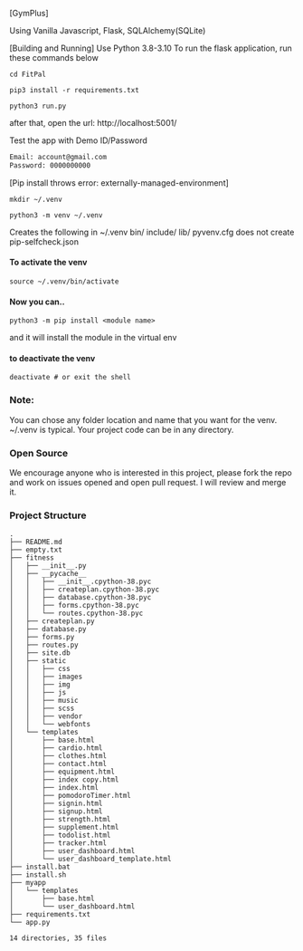 
[GymPlus]

Using Vanilla Javascript, Flask, SQLAlchemy(SQLite)

[Building and Running]
Use Python 3.8-3.10
To run the flask application, run these commands below
```
cd FitPal

pip3 install -r requirements.txt

python3 run.py
```
after that, open the url:
http://localhost:5001/

Test the app with Demo ID/Password
```txt
Email: account@gmail.com
Password: 0000000000
```

[Pip install throws error: externally-managed-environment]
```
mkdir ~/.venv
```
```
python3 -m venv ~/.venv
```
Creates the following in ~/.venv
		bin/
		include/
		lib/
		pyvenv.cfg does not create pip-selfcheck.json 

#### To activate the venv
```
source ~/.venv/bin/activate
```

#### Now you can..
```
python3 -m pip install <module name>
```

and it will install the module in the virtual env

#### to deactivate the venv
```
deactivate # or exit the shell
```

### Note:
You can chose any folder location and name that you want for the venv. ~/.venv is typical.
Your project code can be in any directory.

### Open Source
We encourage anyone who is interested in this project, please fork the repo and work on issues opened and open pull request. I will review and merge it.


### Project Structure

```
.
├── README.md
├── empty.txt
├── fitness
│   ├── __init__.py
│   ├── __pycache__
│   │   ├── __init__.cpython-38.pyc
│   │   ├── createplan.cpython-38.pyc
│   │   ├── database.cpython-38.pyc
│   │   ├── forms.cpython-38.pyc
│   │   └── routes.cpython-38.pyc
│   ├── createplan.py
│   ├── database.py
│   ├── forms.py
│   ├── routes.py
│   ├── site.db
│   ├── static
│   │   ├── css
│   │   ├── images
│   │   ├── img
│   │   ├── js
│   │   ├── music
│   │   ├── scss
│   │   ├── vendor
│   │   └── webfonts
│   └── templates
│       ├── base.html
│       ├── cardio.html
│       ├── clothes.html
│       ├── contact.html
│       ├── equipment.html
│       ├── index copy.html
│       ├── index.html
│       ├── pomodoroTimer.html
│       ├── signin.html
│       ├── signup.html
│       ├── strength.html
│       ├── supplement.html
│       ├── todolist.html
│       ├── tracker.html
│       ├── user_dashboard.html
│       └── user_dashboard_template.html
├── install.bat
├── install.sh
├── myapp
│   └── templates
│       ├── base.html
│       └── user_dashboard.html
├── requirements.txt
└── app.py

14 directories, 35 files

```
